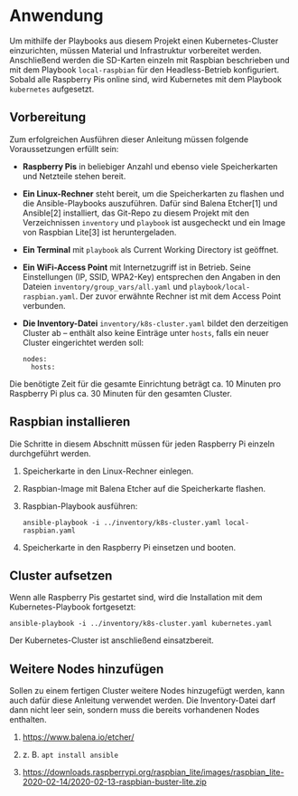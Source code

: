 # Anwendung

Um mithilfe der Playbooks aus diesem Projekt einen Kubernetes-Cluster
einzurichten, müssen Material und Infrastruktur vorbereitet werden.
Anschließend werden die SD-Karten einzeln mit Raspbian beschrieben und mit dem
Playbook `local-raspbian` für den Headless-Betrieb konfiguriert.
Sobald alle Raspberry Pis online sind, wird Kubernetes mit dem Playbook
`kubernetes` aufgesetzt.

## Vorbereitung

Zum erfolgreichen Ausführen dieser Anleitung müssen folgende
Voraussetzungen erfüllt sein:

  - **Raspberry Pis** in beliebiger Anzahl und ebenso viele
    Speicherkarten und Netzteile stehen bereit.

  - **Ein Linux-Rechner** steht bereit, um die Speicherkarten zu flashen
    und die Ansible-Playbooks auszuführen. Dafür sind Balena Etcher\[1\]
    und Ansible\[2\] installiert, das Git-Repo zu diesem Projekt mit den
    Verzeichnissen `inventory` und `playbook` ist ausgecheckt und ein
    Image von Raspbian Lite\[3\] ist heruntergeladen.

  - **Ein Terminal** mit `playbook` als Current Working Directory ist
    geöffnet.

  - **Ein WiFi-Access Point** mit Internetzugriff ist in Betrieb. Seine
    Einstellungen (IP, SSID, WPA2-Key) entsprechen den Angaben in den
    Dateien `inventory/group_vars/all.yaml` und
    `playbook/local-raspbian.yaml`. Der zuvor erwähnte Rechner ist
    mit dem Access Point verbunden.

  - **Die Inventory-Datei** `inventory/k8s-cluster.yaml` bildet den
    derzeitigen Cluster ab – enthält also keine Einträge unter `hosts`,
    falls ein neuer Cluster eingerichtet werden soll:
    
        nodes:
          hosts:

Die benötigte Zeit für die gesamte Einrichtung beträgt ca. 10
Minuten pro Raspberry Pi plus ca. 30 Minuten für den gesamten
Cluster.

## Raspbian installieren

Die Schritte in diesem Abschnitt müssen für jeden Raspberry Pi einzeln
durchgeführt werden.

1.  Speicherkarte in den Linux-Rechner einlegen.

2.  Raspbian-Image mit Balena Etcher auf die Speicherkarte flashen.

3.  Raspbian-Playbook ausführen:
    
        ansible-playbook -i ../inventory/k8s-cluster.yaml local-raspbian.yaml

4.  Speicherkarte in den Raspberry Pi einsetzen und booten.

## Cluster aufsetzen

Wenn alle Raspberry Pis gestartet sind, wird die Installation mit dem
Kubernetes-Playbook fortgesetzt:

    ansible-playbook -i ../inventory/k8s-cluster.yaml kubernetes.yaml

Der Kubernetes-Cluster ist anschließend einsatzbereit.

## Weitere Nodes hinzufügen

Sollen zu einem fertigen Cluster weitere Nodes hinzugefügt werden, kann auch dafür diese Anleitung verwendet werden. Die Inventory-Datei darf dann nicht leer sein, sondern muss die bereits vorhandenen Nodes enthalten.

1.  <https://www.balena.io/etcher/>

2.  z. B. `apt install ansible`

3.  <https://downloads.raspberrypi.org/raspbian_lite/images/raspbian_lite-2020-02-14/2020-02-13-raspbian-buster-lite.zip>